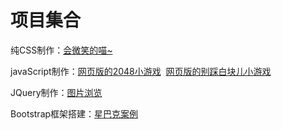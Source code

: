 # 项目集合
<p>纯CSS制作：<a href="https://amberwenhua.github.io/smileCat/" target="_blank">会微笑的喵~</a></p>
<p>javaScript制作：<a href="https://amberwenhua.github.io/2048/" target="_blank">网页版的2048小游戏</a>
  <a href="https://amberwenhua.github.io/dontTapWhiteTile/" target="_blank">网页版的别踩白块儿小游戏</a></p>
<p>JQuery制作：<a href="https://amberwenhua.github.io/picBrowse/" target="_blank">图片浏览</a></p>
<p>Bootstrap框架搭建：<a href="https://amberwenhua.github.io/starbucks/" target="_blank">星巴克案例</a></p>

